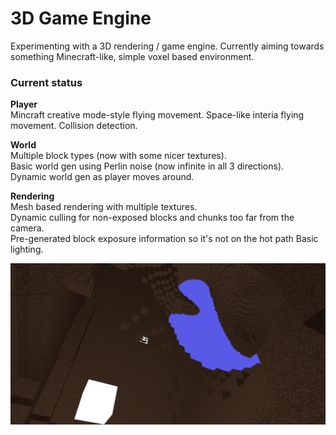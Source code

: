 # 3D Game Engine
Experimenting with a 3D rendering / game engine. Currently aiming towards something Minecraft-like, simple voxel based environment.

### Current status
**Player**  
Mincraft creative mode-style flying movement.
Space-like interia flying movement.
Collision detection.

**World**  
Multiple block types (now with some nicer textures).  
Basic world gen using Perlin noise (now infinite in all 3 directions).  
Dynamic world gen as player moves around.

**Rendering**  
Mesh based rendering with multiple textures.  
Dynamic culling for non-exposed blocks and chunks too far from the camera.  
Pre-generated block exposure information so it's not on the hot path
Basic lighting.

![](./github/screenshot.png)
